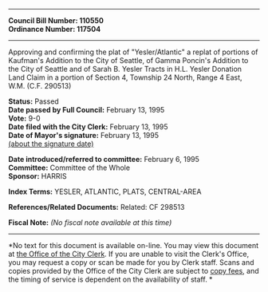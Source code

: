 * * * * *  
  
**Council Bill Number: [](#h0)[](#h2)110550**   
**Ordinance Number: 117504**  
  
* * * * *  
  
Approving and confirming the plat of "Yesler/Atlantic" a replat of portions of Kaufman's Addition to the City of Seattle, of Gamma Poncin's Addition to the City of Seattle and of Sarah B. Yesler Tracts in H.L. Yesler Donation Land Claim in a portion of Section 4, Township 24 North, Range 4 East, W.M. (C.F. 290513)  
  
**Status:** Passed   
**Date passed by Full Council:** February 13, 1995   
**Vote:** 9-0   
**Date filed with the City Clerk:** February 13, 1995   
**Date of Mayor's signature:** February 13, 1995   
[(about the signature date)](/~public/approvaldate.htm)   
  
  
**Date introduced/referred to committee:** February 6, 1995   
**Committee:** Committee of the Whole   
**Sponsor:** HARRIS   
  
**Index Terms:** YESLER, ATLANTIC, PLATS, CENTRAL-AREA  
  
**References/Related Documents:** Related: CF 298513  
  
**Fiscal Note:** *(No fiscal note available at this time)*  
  
* * * * *  
  
*No text for this document is available on-line. You may view this document at [the Office of the City Clerk](http://www.seattle.gov/leg/clerk/contactUs.htm). If you are unable to visit the Clerk's Office, you may request a copy or scan be made for you by Clerk staff. Scans and copies provided by the Office of the City Clerk are subject to [copy fees](http://clerk.seattle.gov/~public/clerkfees.htm), and the timing of service is dependent on the availability of staff. *  
  
  
